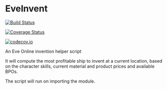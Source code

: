 # EveInvent

[![Build Status](https://travis-ci.org/aaalexandrov/EveInvent.jl.svg?branch=master)](https://travis-ci.org/aaalexandrov/EveInvent.jl)

[![Coverage Status](https://coveralls.io/repos/aaalexandrov/EveInvent.jl/badge.svg?branch=master&service=github)](https://coveralls.io/github/aaalexandrov/EveInvent.jl?branch=master)

[![codecov.io](http://codecov.io/github/aaalexandrov/EveInvent.jl/coverage.svg?branch=master)](http://codecov.io/github/aaalexandrov/EveInvent.jl?branch=master)

  An Eve Online invention helper script

  It will compute the most profitable ship to invent at a current location, based
on the character skills, current material and product prices and available BPOs.

  The script will run on importing the module.

